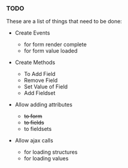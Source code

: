 ### TODO
These are a list of things that need to be done:
* Create Events
    * for form render complete
    * for form value loaded

* Create Methods
    * To Add Field
    * Remove Field
    * Set Value of Field
    * Add Fieldset

* Allow adding attributes
    * ~~to form~~
    * ~~to fields~~
    * to fieldsets

* Allow ajax calls
    * for loading structures
    * for loading values
